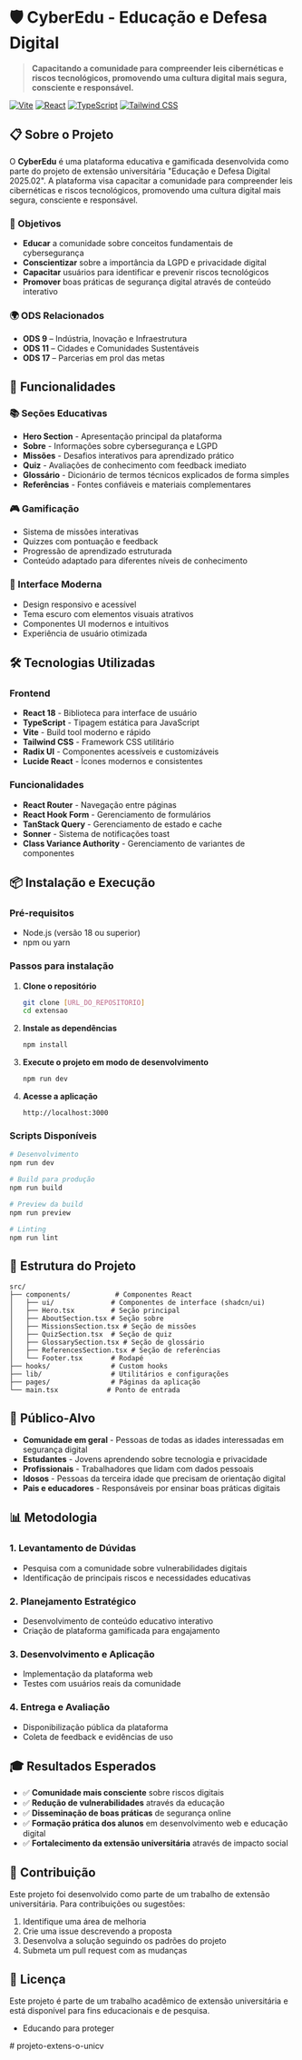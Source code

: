 # 🛡️ CyberEdu - Educação e Defesa Digital

> **Capacitando a comunidade para compreender leis cibernéticas e riscos tecnológicos, promovendo uma cultura digital mais segura, consciente e responsável.**

[![Vite](https://img.shields.io/badge/Vite-646CFF?style=for-the-badge&logo=vite&logoColor=white)](https://vitejs.dev/)
[![React](https://img.shields.io/badge/React-61DAFB?style=for-the-badge&logo=react&logoColor=black)](https://reactjs.org/)
[![TypeScript](https://img.shields.io/badge/TypeScript-3178C6?style=for-the-badge&logo=typescript&logoColor=white)](https://www.typescriptlang.org/)
[![Tailwind CSS](https://img.shields.io/badge/Tailwind_CSS-38B2AC?style=for-the-badge&logo=tailwind-css&logoColor=white)](https://tailwindcss.com/)

## 📋 Sobre o Projeto

O **CyberEdu** é uma plataforma educativa e gamificada desenvolvida como parte do projeto de extensão universitária "Educação e Defesa Digital 2025.02". A plataforma visa capacitar a comunidade para compreender leis cibernéticas e riscos tecnológicos, promovendo uma cultura digital mais segura, consciente e responsável.

### 🎯 Objetivos

- **Educar** a comunidade sobre conceitos fundamentais de cybersegurança
- **Conscientizar** sobre a importância da LGPD e privacidade digital
- **Capacitar** usuários para identificar e prevenir riscos tecnológicos
- **Promover** boas práticas de segurança digital através de conteúdo interativo

### 🌍 ODS Relacionados

- **ODS 9** – Indústria, Inovação e Infraestrutura
- **ODS 11** – Cidades e Comunidades Sustentáveis  
- **ODS 17** – Parcerias em prol das metas

## 🚀 Funcionalidades

### 📚 Seções Educativas
- **Hero Section** - Apresentação principal da plataforma
- **Sobre** - Informações sobre cybersegurança e LGPD
- **Missões** - Desafios interativos para aprendizado prático
- **Quiz** - Avaliações de conhecimento com feedback imediato
- **Glossário** - Dicionário de termos técnicos explicados de forma simples
- **Referências** - Fontes confiáveis e materiais complementares

### 🎮 Gamificação
- Sistema de missões interativas
- Quizzes com pontuação e feedback
- Progressão de aprendizado estruturada
- Conteúdo adaptado para diferentes níveis de conhecimento

### 🎨 Interface Moderna
- Design responsivo e acessível
- Tema escuro com elementos visuais atrativos
- Componentes UI modernos e intuitivos
- Experiência de usuário otimizada

## 🛠️ Tecnologias Utilizadas

### Frontend
- **React 18** - Biblioteca para interface de usuário
- **TypeScript** - Tipagem estática para JavaScript
- **Vite** - Build tool moderno e rápido
- **Tailwind CSS** - Framework CSS utilitário
- **Radix UI** - Componentes acessíveis e customizáveis
- **Lucide React** - Ícones modernos e consistentes

### Funcionalidades
- **React Router** - Navegação entre páginas
- **React Hook Form** - Gerenciamento de formulários
- **TanStack Query** - Gerenciamento de estado e cache
- **Sonner** - Sistema de notificações toast
- **Class Variance Authority** - Gerenciamento de variantes de componentes

## 📦 Instalação e Execução

### Pré-requisitos
- Node.js (versão 18 ou superior)
- npm ou yarn

### Passos para instalação

1. **Clone o repositório**
   ```bash
   git clone [URL_DO_REPOSITORIO]
   cd extensao
   ```

2. **Instale as dependências**
   ```bash
   npm install
   ```

3. **Execute o projeto em modo de desenvolvimento**
   ```bash
   npm run dev
   ```

4. **Acesse a aplicação**
   ```
   http://localhost:3000
   ```

### Scripts Disponíveis

```bash
# Desenvolvimento
npm run dev

# Build para produção
npm run build

# Preview da build
npm run preview

# Linting
npm run lint
```

## 📁 Estrutura do Projeto

```
src/
├── components/           # Componentes React
│   ├── ui/              # Componentes de interface (shadcn/ui)
│   ├── Hero.tsx         # Seção principal
│   ├── AboutSection.tsx # Seção sobre
│   ├── MissionsSection.tsx # Seção de missões
│   ├── QuizSection.tsx  # Seção de quiz
│   ├── GlossarySection.tsx # Seção de glossário
│   ├── ReferencesSection.tsx # Seção de referências
│   └── Footer.tsx       # Rodapé
├── hooks/               # Custom hooks
├── lib/                 # Utilitários e configurações
├── pages/               # Páginas da aplicação
└── main.tsx            # Ponto de entrada
```

## 🎯 Público-Alvo

- **Comunidade em geral** - Pessoas de todas as idades interessadas em segurança digital
- **Estudantes** - Jovens aprendendo sobre tecnologia e privacidade
- **Profissionais** - Trabalhadores que lidam com dados pessoais
- **Idosos** - Pessoas da terceira idade que precisam de orientação digital
- **Pais e educadores** - Responsáveis por ensinar boas práticas digitais

## 📊 Metodologia

### 1. Levantamento de Dúvidas
- Pesquisa com a comunidade sobre vulnerabilidades digitais
- Identificação de principais riscos e necessidades educativas

### 2. Planejamento Estratégico
- Desenvolvimento de conteúdo educativo interativo
- Criação de plataforma gamificada para engajamento

### 3. Desenvolvimento e Aplicação
- Implementação da plataforma web
- Testes com usuários reais da comunidade

### 4. Entrega e Avaliação
- Disponibilização pública da plataforma
- Coleta de feedback e evidências de uso

## 🎓 Resultados Esperados

- ✅ **Comunidade mais consciente** sobre riscos digitais
- ✅ **Redução de vulnerabilidades** através da educação
- ✅ **Disseminação de boas práticas** de segurança online
- ✅ **Formação prática dos alunos** em desenvolvimento web e educação digital
- ✅ **Fortalecimento da extensão universitária** através de impacto social

## 🤝 Contribuição

Este projeto foi desenvolvido como parte de um trabalho de extensão universitária. Para contribuições ou sugestões:

1. Identifique uma área de melhoria
2. Crie uma issue descrevendo a proposta
3. Desenvolva a solução seguindo os padrões do projeto
4. Submeta um pull request com as mudanças

## 📄 Licença

Este projeto é parte de um trabalho acadêmico de extensão universitária e está disponível para fins educacionais e de pesquisa.

- Educando para proteger</p>
</div>
# projeto-extens-o-unicv
